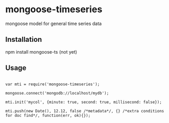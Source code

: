 mongoose-timeseries
===================

mongoose model for general time series data



Installation
------------

npm install mongoose-ts (not yet)


Usage
------------

```

var mti = require('mongoose-timeseries');

mongoose.connect('mongodb://localhost/mydb');

mti.init('mycol', {minute: true, second: true, millisecond: false});

mti.push(new Date(), 12.12, false /*metadata*/, {} /*extra conditions for doc find*/, function(err, ok){});

```

